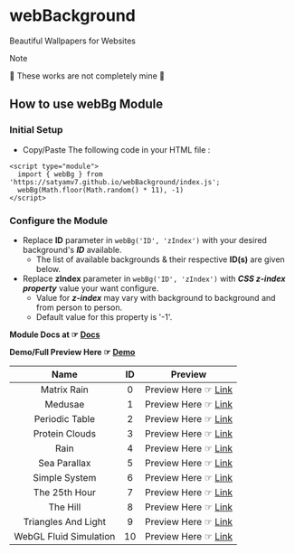 # webBackground
Beautiful Wallpapers for Websites

> [!NOTE]
>  🛑 These works are not completely mine 🛑

## How to use webBg Module

### Initial Setup

- Copy/Paste The following code in your HTML file :

```
<script type="module">
  import { webBg } from 'https://satyamv7.github.io/webBackground/index.js';
  webBg(Math.floor(Math.random() * 11), -1)
</script>
```

### Configure the Module

- Replace **ID** parameter in ```webBg('ID', 'zIndex')``` with your desired background's **_ID_** available.
  * The list of available backgrounds & their respective **ID(s)** are given below.
- Replace **zIndex** parameter in ```webBg('ID', 'zIndex')``` with **_CSS z-index property_** value your want configure.
  * Value for **_z-index_** may vary with background to background and from person to person.
  * Default value for this property is '-1'.

**Module Docs at ☞ [Docs](https://satyamv7.github.io/webBackground/docs/index.html)**

**Demo/Full Preview Here ☞ [Demo](https://satyamv7.github.io/webBackground/preview/index.html)**

| Name | ID | Preview |
|     :---:      |     :---:      |     :---:      |
| Matrix Rain | 0 | Preview Here ☞ [Link](https://satyamv7.github.io/webBackground/server/BG/MR1) |
| Medusae | 1 | Preview Here ☞ [Link](https://satyamv7.github.io/webBackground/server/BG/MU1) |
| Periodic Table | 2 | Preview Here ☞ [Link](https://satyamv7.github.io/webBackground/server/BG/PT1) |
| Protein Clouds | 3 | Preview Here ☞ [Link](https://satyamv7.github.io/webBackground/server/BG/PC1) |
| Rain | 4 | Preview Here ☞ [Link](https://satyamv7.github.io/webBackground/server/BG/RN1) |
| Sea Parallax | 5 | Preview Here ☞ [Link](https://satyamv7.github.io/webBackground/server/BG/SP1) |
| Simple System | 6 | Preview Here ☞ [Link](https://satyamv7.github.io/webBackground/server/BG/SS1) |
| The 25th Hour | 7 | Preview Here ☞ [Link](https://satyamv7.github.io/webBackground/server/BG/T25H) |
| The Hill | 8 | Preview Here ☞ [Link](https://satyamv7.github.io/webBackground/server/BG/TH1) |
| Triangles And Light | 9 | Preview Here ☞ [Link](https://satyamv7.github.io/webBackground/server/BG/TL1) |
| WebGL Fluid Simulation | 10 | Preview Here ☞ [Link](https://satyamv7.github.io/webBackground/server/BG/WFS1) |
